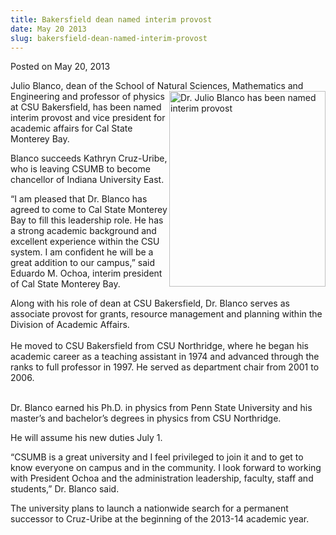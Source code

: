 ```yaml
---
title: Bakersfield dean named interim provost
date: May 20 2013
slug: bakersfield-dean-named-interim-provost
---
```


 



<span class="date">Posted on May 20, 2013    </span>
<p>Julio Blanco, dean of the School of Natural Sciences,
Mathematics and Engineering and professor of&#xA0;<img alt="Dr. Julio Blanco has been named interim provost" src="https://news.csumb.edu/sites/default/files/65/attachments/news/images/blanco_-_picture.jpg" style="float:right; width:250px; height:313px">physics at CSU
Bakersfield, has been named interim provost and vice president for
academic affairs for Cal State Monterey Bay.</img></p>
<p>Blanco succeeds Kathryn Cruz-Uribe, who is leaving CSUMB to
become chancellor of Indiana University East.</p>
<p>&#x201C;I am pleased that Dr. Blanco has agreed to come to Cal State
Monterey Bay to fill this leadership role. He has a strong academic
background and excellent experience within the CSU system. I am
confident he will be a great addition to our campus,&#x201D; said Eduardo
M. Ochoa, interim president of Cal State Monterey Bay.</p>
<p>Along with his role of dean at CSU Bakersfield, Dr. Blanco
serves as associate provost for grants, resource management and
planning within the Division of Academic Affairs.<br>
<br>
He moved to CSU Bakersfield from CSU Northridge, where he began his
academic career as a teaching assistant in 1974 and advanced
through the ranks to full professor in 1997. He served as
department chair from 2001 to 2006.</br></br></p>
<p>Dr. Blanco earned his Ph.D. in physics from Penn State
University and his master&#x2019;s and bachelor&#x2019;s degrees in physics from
CSU Northridge.</p>
<p>He will assume his new duties July 1.</p>
<p>&#x201C;CSUMB is a great university and I feel privileged to join it
and to get to know everyone on campus and in the community. I look
forward to working with President Ochoa and the administration
leadership, faculty, staff and students,&#x201D; Dr. Blanco said.</p>
<p>The university plans to launch a nationwide search for a
permanent successor to Cruz-Uribe at the beginning of the 2013-14
academic year.<br>
<br>
&#xA0;</br></br></p>





 
